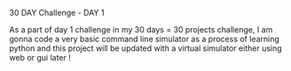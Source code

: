 30 DAY Challenge - DAY 1

As a part of day 1 challenge in my 30 days = 30 projects challenge, I am gonna code a very basic command line simulator as a process of 
learning python and this project will be updated with a virtual simulator either using web or gui later !
